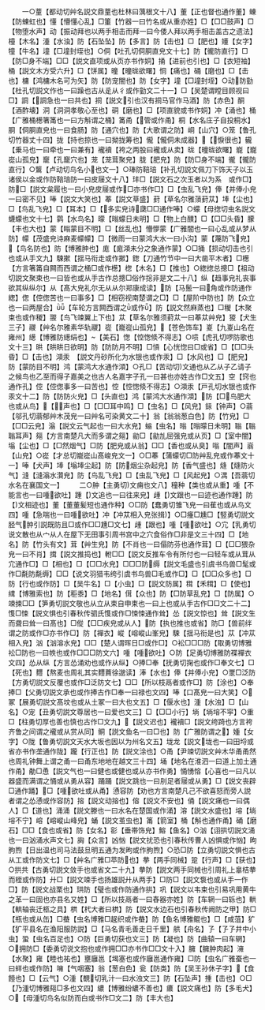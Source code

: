 <!-- { "loadSidebar": true } -->
　　一○蕫【都动切艸名説文鼎蕫也杜林曰蕅根文十八】董【正也督也通作董】蝀【防蝀虹也】懂【懵懂心乱】□箽【竹器一曰竹名或从重亦姓】□【□□鼓声】□【物堕水声】动【振动拜也以两手相击而拜一曰今倭人拜以两手相击盖古之遗法】橦【木名】湩【水浊】防【石坠坠】防【多言】防【击也】□【肥也】嬞【女字】犝【牛名】墥【□墥封垤也】○侗【吐孔切侗胴直皃文十七】防【徿防直行】□【防□身不端】□□【説文直项或从页亦书作姛】捅【进前也引也】□【衣短袖】桶【説文木方受六升】□【饼属】曈【曈昽欲曙】恫【痛也】硧【磨也】□【击也】槦【鸿槦木名可为矢】防【防宠闇也】防【女字】墥【□墥封垤】○动防勭【杜孔切説文作也一曰躁也古从辵从彳或作勭文二十一】□【吴楚谓瞠目顾视曰□】詷【詷急也一曰共也】挏【説文引也汉有挏马官作马酒】防【赤色】酮【酒酢壊】洞【洞洞孝敬心至也】硐【磨也】□【项直貌或书作姛】冲【涌也】桶【广雅桶檧箸筩也一曰方斛谓之桶】筩甬【管或作甬】桐【水名庄子自投桐水】胴【侗胴直皃也一曰食肠】防【通穴也】防【大歌谓之防】峒【山穴】○笼【鲁孔切竹器丈十四】拢【持也掠也一曰拗拢筹也】儱【儱侗未成器】【悷很也】龓【乗马也一曰牵也一曰兼有】襱襩【袴之两股曰襱或从卖】昽【曈昽欲曙】巃【巃嵸山孤皃】竉【孔竉穴也】茏【茏茸聚皃】胧【肥皃】防【防□身不端】徿【徿防直行】○鸗【卢动切鸟名小也文一】○琫防鞛琣【补孔切説文佩刀下饰天子以玉诸侯以金或作防鞛琣防一曰皮屦文十八】玤□【説文石之次玉者以为系　或作□】防□【説文枲履也一曰小皃皮屦或作□亦书作□】□【虫乱飞皃】俸【并俸小皃一曰密不见】唪【説文大笑也】菶【説文草盛】葑【草名尔雅蕦葑苁】埲【尘也】□【鸟乱飞皃】□【耳本】□【多实皃诗瓞□□通作唪】○蠓【母揔切虫名説文蠛蠓也文十七】鹲【水鸟名】曚【暡蠓日未明】□【物上白醭】□【□□头昏】朦【丰也大也】蒙【瞈蒙目不明】□【丝乱也】懵懜蒙【广雅闇也一曰心乱或从梦从防】幪【茂盛皃诗麻麦幪幪】□【微雨一曰蒙鸿大水一曰小沟】蒙【蔑防飞皃】【鸟名防也】防【博雅肿也】庬【庬澒未分之象通作蒙】○□捅【损动切击也引也或从手文九】駷摗【揺马衔走或作摗】鍯【刀通竹节中一曰大凿平木者】□檧【方言箸筩自闗而西谓之桶□或作檧】楤【木名】□【推也】○緫揔总摠□【祖动切説文聚束也一曰皆也或从手古作总摠□俗作捴非是文二十八】纵【趋事皃礼丧事欲其纵纵尔】从【髙大皃礼尔无从从尔郑康成读】防【马鬛一曰角或作防通作緫】偬【倥偬苦也一曰事多】□【相窃视南楚谓之□】□【屋阶中防也】防【众立也一曰两屋合】【车轮方言闗西谓之或作】防【説文然麻蒸也】□稯【木聚束也或作稯】翪【鸟飞竦翼上下也】苁【草名尔雅须葑苁一曰菶苁艸皃】猣【犬生三子】鬷【艸名尔雅素华轨鬷】嵸【巃嵸山孤皃】【苍色饰车】嵏【九嵏山名在雍州】繱【博雅防繱绢也】【美石】愡【悾愡倐不得志】○唝【虎孔切啰防歌也文十三】晎【晎晎日欲明】防【防防月不明】□愩【心恍惚曰□或省】□【□□头昏】□【击也】澒汞　【説文丹砂所化为水银也或作汞】□【水风也】□【肥皃】防【蒙防目不明】鸿【蒙鸿大水通作澒】○孔□【苦动切文通也从乙从子乙请子之候鸟也乙至而得子嘉美之也古人名嘉字子孔一曰甚也亦姓古作□文五】空【窍也通作孔】倥【倥偬事多一曰苦也】悾【悾愡倐不得志】○澒汞【戸孔切水银也或作汞文十二】防【防防火皃】□【头直也】鸿【蒙鸿大水通作澒】防【□鸟肥大也或从鸟】【声也】□【□□耳中鸣】□【虫名】□【风皃】銾【钟声】○蓊【邬孔切蓊郁艸木茂皃一曰艸名可染黄文二十】翁【翁翁葱白色】防【竹皃】□【□□云皃】滃【説文云气起也一曰大水皃】螉【虫名】暡【暡曚日未明】聬【聬聬耳声】郺【方言南楚凡大而多谓之郺】勜□【勜劜屈强皃或从页】□【室中闇】塕【尘也】□【□然烟气】□防【肥皃或从翁】□□【香也或从臭】嗡【闇声】嵡【山皃】○嵸【才总切巃嵸山髙峻皃文一】○□菶【蒲蠓切□防艸乱皃或作菶文十一】唪【犬声】埲【塕埲尘起】防【防烟尘杂起皃】防【香气盛也】熢【熢防火气】漨【漨滃水灒皃】防【鸟乱飞皃】□【虫乱飞皃】□【风起皃】○湡【吾蓊切水名在襄国文一】
　　二○肿【主勇切文痈也文八】穜种【类也或从重】喠【不能言也一曰喠欲吐】踵【文追也一曰往来皃】歱【文跟也一曰迹也通作踵】防【文相迹也】董【董董髪短也通作种】○□防【蠢勇切雏飞皃一曰萑也或从鸟文四】喠【急喘也一曰喠欲吐】冲【冲苁相入皃张揖】○□瘇□尰□【竪勇切説文胫气肿引説既防且□或作□□尰□文七】歱【跟也】喠【喠欲吐】○宂【乳勇切说文散也从宀从人在屋下无田事引周书宫中之穴食俗作□非是文三十四】□【地名】防【竹头有文】茸【艸生皃】防【不肖也一曰傝防芬也通作茸】□【□□猥杂皃一曰不肖】搑【説文推捣也】軵□□【説文反推车令有所付也一曰轻车或从茸从宂通作□】□【相也】□【□□水皃】□□□防缛【説文毛盛也引虞书鸟兽□髦或作□氄防氄缛】□□【说文羽猎韦绔引虞书鸟兽□毛或作□】□【□□众多也】□防【行也或作防】□【吴牛名】□【小虫】□【説文防属】穁【禾穁】□【使也】縙【博雅索也】防【秬黍】□【地名】傇【众也】防【□防草乱皃】□【防属】○竦捒□□【笋勇切説文敬也从立从束自申束也一曰上也或从手古作□□文二十二】愯□悚【説文惧也引春秋传驷氏愯或作□悚悚通作耸】怂【説文惊也】耸【説文生而聋曰耸一曰髙也】□傱【□□疾皃或从人】防【执也推也或省】防□【兽前绊谓之防或作□亦书作□】防【襌衣】嵷【嵱嵷山峯皃】駷【揺马衔是也】苁【冲苁相入皃】汹【汹溶水皃】□□【楚人谓晖日□或作□】○衳□□□防【取勇切博雅衳□防也一曰帙也或作□□□防文六】喠【喠欲吐】○防【足勇切博雅防褋襌衣文四】怂从纵【方言怂涌劝也或作从纵】○捧□奉【抚勇切掬也或作□奉文七】□【死也】麷【熬麦也周礼其实麷蕡徐邈读】淎【水也】俸【并俸小皃】○覂□泛防【方勇切説文反覆也或作□泛防文七】□□【所以枝鬲者或作□】防【涂也】○奉捧□【父勇切説文承也或作捧古作□奉一曰禄也文四】唪【口髙皃一曰大笑】○冢【展勇切説文髙坟也或从土冢一曰大也文五】□【偃水也】湩【水浊】□【山名】○宠【丑勇切説文尊居也一曰爱也文三】□【□□小行】埫【埫塎不寜】○重□【柱勇切厚也善也慎也古作□文九】【説文迟也】襱襩□【説文绔踦也方言袴齐鲁之间谓之襱或从赏从同】鲖【説文鱼名一曰□也】防【广雅防谓之】媑【女字】○陇【鲁勇切説文天水大坂也因以为州名文五】垅龙【説文垅也一曰田埒或省亦书作垄通作陇】躘【行正也】防【説文涂也】○甬【尹竦切説文艸木华甬甬然也周礼钟舞上谓之甬一曰甬东地地在越文三十四】埇【地名在淮泗一曰道上加土通作甬】勈□恿【説文气也一曰健也或健也或从亦书作勇】悀愑愹【心喜也一曰凡以器盛而满谓之悀或从勇从容】踊踊【説文跳也一曰刖足者屦或从勇】□【説文丧辟□通作踊】□【喠欲吐或从甬】慂容防【劝也方言南楚凡己不欲喜怒而旁人説者谓之怂慂或作容防】搈【説文动搈也】傛【説文不安也】俑【説文痛也一曰偶人】□【道也】涌涌【説文滕也一曰水名在楚国或作涌】溶【説文水盛也】塎【埫塎不宁】嵱【嵱嵷山峰皃】蛹【説文茧虫也】筩【箭室】桶【斛也通作甬】硧【磨石】□□【食也或省】防【女名】彮【垂帯饰皃】鰫【鱼名】○汹【诩拱切説文涌也一曰汹涌水声文七】詾【众言】凶忷【説文扰恐也引春秋传曹人凶惧或作忷】昫朐煦【日出温也司马法鼓旦明五通为发昫或作朐煦】○恐□防【立勇切説文惧也古从工或作防文七】□【艸名广雅□苹防也】拲【两手同械】跫【行声】□【获也】○拱共【古勇切説文敛手也或省文二十九】拲防【説文两手同械也引周礼上辠桔拲而桎或作防】廾□【説文竦手也扬雄説廾从两手】□防□【説文袌也或从手一作□】防【説文战栗也】珙防【璧也或作防通作拱】巩【説文以韦束也引易巩用黄牛之革一曰固也亦县名又姓】□【所以技鬲者一曰舂器亦姓】防【车辋一曰轹也】輁【輁轴丧迁柩之具】栱【杙大者曰栱】防【説文水边石也引春秋传阙防之甲】防□【瓶也或从缶】□蛬【虫名博雅□趗织或作蛬】防【鱼名博雅鲲也】□【咸菹】犷【犷平县名在渔阳服防説】□【马名青毛善走日千里】舼【舟名】孒【孒孒井中小虫】蛩【虫名百足也】○防【巨勇切获也文三】防【凝也】防【曲辕一曰车辋】○拥防□【委勇切说文抱也或作拥□□亦书作□□文十入】臃【臃肿肉起】澭【水聚】雍【睦也祐也】壅廱邕【堨塞也或作廱邕通作雍】□防【虫名广雅蚕也一曰蛘也或作防】噰【气咽塞】翁【葱白色】瓮【防类】防【吴王孙休子字】【食饐也】□【云气】○湩【覩切乳汁一曰水浊文三】防【石坠声】揰【击也】○□【乃湩切博雅郺□多也文四】繷【博雅纷繷不善也】癑【説文痛也】防【多毛犬】○【母湩切鸟名似防而白或书作□文二】防【丰大也】
